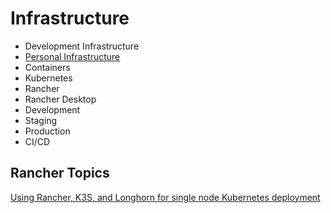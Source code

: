 # Infrastructure

- Development Infrastructure
- [Personal Infrastructure](personal_infrastructure.md)
- Containers
- Kubernetes
- Rancher
- Rancher Desktop
- Development
- Staging
- Production
- CI/CD

## Rancher Topics

[Using Rancher, K3S, and Longhorn for single node Kubernetes deployment](rancher-k3s-single-node.md)

